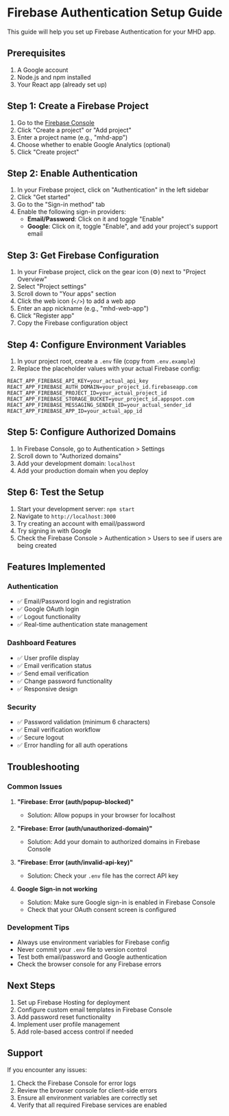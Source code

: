 # Firebase Authentication Setup Guide

This guide will help you set up Firebase Authentication for your MHD app.

## Prerequisites

1. A Google account
2. Node.js and npm installed
3. Your React app (already set up)

## Step 1: Create a Firebase Project

1. Go to the [Firebase Console](https://console.firebase.google.com/)
2. Click "Create a project" or "Add project"
3. Enter a project name (e.g., "mhd-app")
4. Choose whether to enable Google Analytics (optional)
5. Click "Create project"

## Step 2: Enable Authentication

1. In your Firebase project, click on "Authentication" in the left sidebar
2. Click "Get started"
3. Go to the "Sign-in method" tab
4. Enable the following sign-in providers:
   - **Email/Password**: Click on it and toggle "Enable"
   - **Google**: Click on it, toggle "Enable", and add your project's support email

## Step 3: Get Firebase Configuration

1. In your Firebase project, click on the gear icon (⚙️) next to "Project Overview"
2. Select "Project settings"
3. Scroll down to "Your apps" section
4. Click the web icon (`</>`) to add a web app
5. Enter an app nickname (e.g., "mhd-web-app")
6. Click "Register app"
7. Copy the Firebase configuration object

## Step 4: Configure Environment Variables

1. In your project root, create a `.env` file (copy from `.env.example`)
2. Replace the placeholder values with your actual Firebase config:

```env
REACT_APP_FIREBASE_API_KEY=your_actual_api_key
REACT_APP_FIREBASE_AUTH_DOMAIN=your_project_id.firebaseapp.com
REACT_APP_FIREBASE_PROJECT_ID=your_actual_project_id
REACT_APP_FIREBASE_STORAGE_BUCKET=your_project_id.appspot.com
REACT_APP_FIREBASE_MESSAGING_SENDER_ID=your_actual_sender_id
REACT_APP_FIREBASE_APP_ID=your_actual_app_id
```

## Step 5: Configure Authorized Domains

1. In Firebase Console, go to Authentication > Settings
2. Scroll down to "Authorized domains"
3. Add your development domain: `localhost`
4. Add your production domain when you deploy

## Step 6: Test the Setup

1. Start your development server: `npm start`
2. Navigate to `http://localhost:3000`
3. Try creating an account with email/password
4. Try signing in with Google
5. Check the Firebase Console > Authentication > Users to see if users are being created

## Features Implemented

### Authentication
- ✅ Email/Password login and registration
- ✅ Google OAuth login
- ✅ Logout functionality
- ✅ Real-time authentication state management

### Dashboard Features
- ✅ User profile display
- ✅ Email verification status
- ✅ Send email verification
- ✅ Change password functionality
- ✅ Responsive design

### Security
- ✅ Password validation (minimum 6 characters)
- ✅ Email verification workflow
- ✅ Secure logout
- ✅ Error handling for all auth operations

## Troubleshooting

### Common Issues

1. **"Firebase: Error (auth/popup-blocked)"**
   - Solution: Allow popups in your browser for localhost

2. **"Firebase: Error (auth/unauthorized-domain)"**
   - Solution: Add your domain to authorized domains in Firebase Console

3. **"Firebase: Error (auth/invalid-api-key)"**
   - Solution: Check your `.env` file has the correct API key

4. **Google Sign-in not working**
   - Solution: Make sure Google sign-in is enabled in Firebase Console
   - Check that your OAuth consent screen is configured

### Development Tips

- Always use environment variables for Firebase config
- Never commit your `.env` file to version control
- Test both email/password and Google authentication
- Check the browser console for any Firebase errors

## Next Steps

1. Set up Firebase Hosting for deployment
2. Configure custom email templates in Firebase Console
3. Add password reset functionality
4. Implement user profile management
5. Add role-based access control if needed

## Support

If you encounter any issues:
1. Check the Firebase Console for error logs
2. Review the browser console for client-side errors
3. Ensure all environment variables are correctly set
4. Verify that all required Firebase services are enabled
